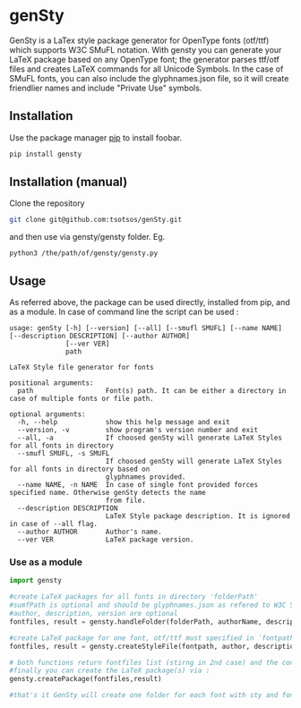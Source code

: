 # genSty
GenSty is a LaTex style package generator for OpenType fonts (otf/ttf) which supports W3C SMuFL notation. With gensty you can generate your LaTeX package based on any OpenType font; the generator parses ttf/otf files and creates LaTeX commands for all Unicode Symbols. In the case of SMuFL fonts, you can also include the glyphnames.json file, so it will create friendlier names and include "Private Use" symbols.

## Installation
Use the package manager [pip](https://pip.pypa.io/en/stable/) to install foobar.
```bash
pip install gensty
```
## Installation (manual)
Clone the repository
```bash
git clone git@github.com:tsotsos/genSty.git
```
and then use via gensty/gensty folder. Eg.
```console
python3 /the/path/of/gensty/gensty.py
```
## Usage
As referred above, the package can be used directly, installed from pip, and as a module.
In case of command line the script can be used : 
```console
usage: genSty [-h] [--version] [--all] [--smufl SMUFL] [--name NAME] [--description DESCRIPTION] [--author AUTHOR]
              [--ver VER]
              path

LaTeX Style file generator for fonts

positional arguments:
  path                  Font(s) path. It can be either a directory in case of multiple fonts or file path.

optional arguments:
  -h, --help            show this help message and exit
  --version, -v         show program's version number and exit
  --all, -a             If choosed genSty will generate LaTeX Styles for all fonts in directory
  --smufl SMUFL, -s SMUFL
                        If choosed genSty will generate LaTeX Styles for all fonts in directory based on
                        glyphnames provided.
  --name NAME, -n NAME  In case of single font provided forces specified name. Otherwise genSty detects the name
                        from file.
  --description DESCRIPTION
                        LaTeX Style package description. It is ignored in case of --all flag.
  --author AUTHOR       Author's name.
  --ver VER             LaTeX package version.
```
### Use as a module

```python
import gensty

#create LaTeX packages for all fonts in directory 'folderPath'
#sumfPath is optional and should be glyphnames.json as refered to W3C Specifications here: https://www.w3.org/2019/03/smufl13/specification/glyphnames.html
#author, description, version are optional
fontfiles, result = gensty.handleFolder(folderPath, authorName, description, version, sumflPath)

#create LaTeX package for one font, otf/ttf must specified in `fontpath'
fontfiles, result = gensty.createStyleFile(fontpath, author, description, version, smufl)

# both functions return fontfiles list (stirng in 2nd case) and the content for sty file to passed in 'gensty.createPackage()'
#finally you can create the LaTeX package(s) via :
gensty.createPackage(fontfiles,result)

#that's it GenSty will create one folder for each font with sty and font files to be included directly in any LaTeX document.
```
